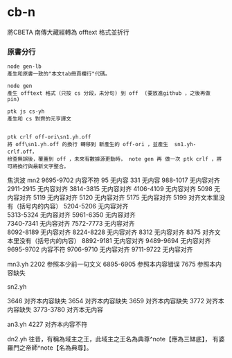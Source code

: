 # cb-n
將CBETA 南傳大藏經轉為 offtext 格式並折行

### 原書分行
    node gen-lb 
    產生和原書一致的"本文tab冊頁欄行"代碼。

    node gen
    產生 offtext 格式（只按 cs 分段，未分句) 到 off  (要放進github ，之後再做 pin)

    ptk js cs-yh 
    產生和 cs 對齊的元亨譯文
    
    
    ptk crlf off-ori\sn1.yh.off 
    將 off\sn1.yh.off 的換行 轉移到 新產生的 off-ori ，並產生  sn1.yh-crlf.off，
    檢查無誤後，覆蓋到 off ，未來有數據源更動時， note gen 再 做一次 ptk crlf ，將可將換行與最新文字整合。
    
    
焦洪波
mn2
9695-9702   内容不符
95              无内容
331            无内容 
988-1017   无内容对齐 
2911-2915  无内容对齐
3814-3815  无内容对齐 
4106-4109  无内容对齐
5098          无内容对齐
5119          无内容对齐
5120          无内容对齐
5175          无内容对齐
5199           对齐文本里没有（括号内的内容）
5204-5206  无内容对齐  
5313-5324  无内容对齐 
5961-6350  无内容对齐   
7340-7341  无内容对齐
7572-7773  无内容对齐                  
8092-8189  无内容对齐
8224-8228  无内容对齐
8312           无内容对齐
8375           对齐文本里没有（括号内的内容）
8892-9181   无内容对齐
9489-9694   无内容对齐
9695-9702   内容不符
9706-9710   无内容对齐
9711-9722   无内容对齐

mn3.yh
2202  参照本少前一句文义
6895-6905   参照本内容错误
7675    参照本内容缺失


sn2.yh

3646  对齐本内容缺失
3654   对齐本内容缺失
3659   对齐本内容缺失
3772  对齐本内容缺失
3773-3780   对齐本无内容

an3.yh
4227  对齐本内容不符


dn2.yh
往昔，有稱為域主之王，此域主之王名為典尊^note【應為三缽底】，
有婆羅門之帝師^note【名為典尊】。